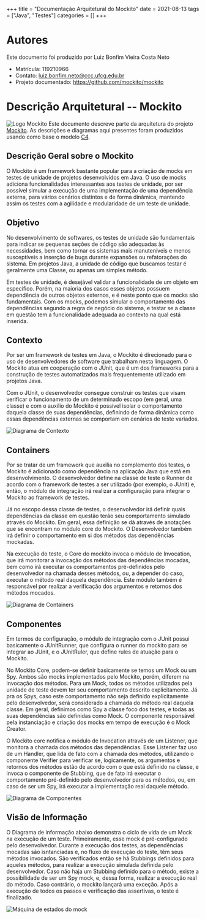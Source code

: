 +++
title = "Documentação Arquitetural do Mockito"
date = 2021-08-13
tags = ["Java", "Testes"]
categories = []
+++


# Autores

Este documento foi produzido por Luiz Bonfim Vieira Costa Neto

- Matrícula: 119210966
- Contato: luiz.bonfim.neto@ccc.ufcg.edu.br
- Projeto documentado: https://github.com/mockito/mockito

# Descrição Arquitetural -- Mockito
![Logo Mockito](mockito-logo.png)
Este documento descreve parte da arquitetura do projeto [Mockito](https://github.com/mockito/mockito). As descrições e diagramas aqui presentes foram produzidos usando como base o modelo [C4](https://c4model.com/).

## Descrição Geral sobre o Mockito

O Mockito é um framework bastante popular para a criação de mocks em testes de unidade de projetos  desenvolvidos em Java. O uso de mocks adiciona funcionalidades interessantes aos testes de unidade, por ser possível simular a execução de uma implementação de uma dependência externa, para vários cenários distintos e de forma dinâmica, mantendo assim os testes com a agilidade e modularidade de um teste de unidade.

## Objetivo
No desenvolvimento de softwares, os testes de unidade são fundamentais para indicar se pequenas seções de código são adequadas às necessidades, bem como tornar os sistemas mais manuteníveis e menos susceptíveis a inserção de bugs durante expansões ou refatorações do sistema. Em projetos Java, a unidade de código que buscamos testar é geralmente uma Classe, ou apenas um simples método.

Em testes de unidade, é desejável validar a funcionalidade de um objeto em específico. Porém, na maioria dos casos esses objetos possuem dependência de outros objetos externos, e é neste ponto que os mocks são fundamentais. Com os mocks, podemos simular o comportamento das dependências segundo a regra de negócio do sistema, e testar se a classe em questão tem a funcionalidade adequada ao contexto na qual está inserida.

## Contexto
Por ser um framework de testes em Java, o Mockito é direcionado para o uso de desenvolvedores de software que trabalham nesta linguagem. O Mockito atua em cooperação com o JUnit, que é um dos frameworks para a construção de testes automatizados mais frequentemente utilizado em projetos Java.

Com o JUnit, o desenvolvedor consegue construir os testes que visam verificar o funcionamento de um determinado escopo (em geral, uma classe) e com o auxílio do Mockito é possível isolar o comportamento daquela classe de suas dependências, definindo de forma dinâmica como essas dependências externas se comportam em cenários de teste variados.

![Diagrama de Contexto](context.png)

## Containers
Por se tratar de um framework que auxilia no complemento dos testes, o Mockito é adicionado como dependência na aplicação Java que está em desenvolvimento. O desenvolvedor define na classe de teste o Runner de acordo com o framework de testes a ser utilizado (por exemplo, o JUnit) e, então, o módulo de integração irá realizar a configuração para integrar o Mockito ao framework de testes.

Já no escopo dessa classe de testes, o desenvolvedor irá definir quais dependências da classe em questão terão seu comportamento simulado através do Mockito. Em geral, essa definição se dá através de anotações que se encontram no módulo core do Mockito. O Desenvolvedor também irá definir o comportamento em si dos métodos das dependências mockadas.

Na execução do teste, o Core do mockito invoca o módulo de Invocation, que irá monitorar a invocação dos métodos das dependências mocadas, bem como irá executar os comportamentos pré-definidos pelo desenvolvedor na chamada desses métodos, ou, a depender do caso, executar o método real daquela dependência. Este módulo também é responsável por realizar a verificação dos argumentos e retornos dos métodos mocados.

![Diagrama de Containers](containers-mockito.png)

## Componentes
Em termos de configuração, o módulo de integração com o JUnit possui basicamente o JUnitRunner, que configura o runner do mockito para se integrar ao JUnit, e o JUnitRuler, que define rules de atuação para o Mockito.

No Mockito Core, podem-se definir basicamente se temos um Mock ou um Spy. Ambos são mocks implementados pelo Mockito, porém, diferem na invocação dos métodos. Para um Mock, todos os métodos utilizados pela unidade de teste devem ter seu comportamento descrito explicitamente. Já pra os Spys, caso este comportamento não seja definido explicitamente pelo desenvolvedor, será considerado a chamada do método real daquela classe. Em geral, definimos como Spy a classe foco dos testes, e todas as suas dependências são definidas como Mock. O componente responsável pela instanciação e criação dos mocks em tempo de execução é o Mock Creator.

O Mockito core notifica o módulo de Invocation através de um Listener, que monitora a chamada dos métodos das dependências. Esse Listener faz uso de um Handler, que lida de fato com a chamada dos métodos, utilizando o componente Verifier para verificar se, logicamente, os argumentos e retornos dos métodos estão de acordo com o que está definido na classe, e invoca o componente de Stubbing, que de fato irá executar o comportamento pré-definido pelo desenvolvedor para os métodos, ou, em caso de ser um Spy, irá executar a implementação real daquele método.


![Diagrama de Componentes](components.png)

## Visão de Informação
O Diagrama de informação abaixo demonstra o ciclo de vida de um Mock na execução de um teste. Primeiramente, esse mock é pré-configurado pelo desenvolvedor. Durante a execução dos testes, as dependências mocadas são isntanciadas e, no fluxo de execução do teste, têm seus métodos invocados. São verificados então se há Stubbings definidos para aqueles métodos, para realizar a execução simulada definida pelo desenvolvedor. Caso não haja um Stubbing definido para o método, existe a possibilidade de ser um Spy mock, e, dessa forma, realizar a execução real do método. Caso contrário, o mockito lançará uma exceção. Após a execução de todos os passos e verificação das assertivas, o teste é finalizado.

![Máquina de estados do mock](info.png)